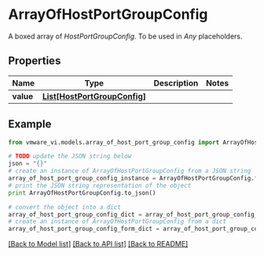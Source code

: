 # ArrayOfHostPortGroupConfig

A boxed array of *HostPortGroupConfig*. To be used in *Any* placeholders. 

## Properties
Name | Type | Description | Notes
------------ | ------------- | ------------- | -------------
**value** | [**List[HostPortGroupConfig]**](HostPortGroupConfig.md) |  | 

## Example

```python
from vmware_vi.models.array_of_host_port_group_config import ArrayOfHostPortGroupConfig

# TODO update the JSON string below
json = "{}"
# create an instance of ArrayOfHostPortGroupConfig from a JSON string
array_of_host_port_group_config_instance = ArrayOfHostPortGroupConfig.from_json(json)
# print the JSON string representation of the object
print ArrayOfHostPortGroupConfig.to_json()

# convert the object into a dict
array_of_host_port_group_config_dict = array_of_host_port_group_config_instance.to_dict()
# create an instance of ArrayOfHostPortGroupConfig from a dict
array_of_host_port_group_config_form_dict = array_of_host_port_group_config.from_dict(array_of_host_port_group_config_dict)
```
[[Back to Model list]](../README.md#documentation-for-models) [[Back to API list]](../README.md#documentation-for-api-endpoints) [[Back to README]](../README.md)


